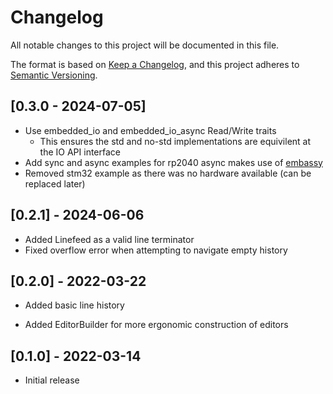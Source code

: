 # Changelog

All notable changes to this project will be documented in this file.

The format is based on [Keep a Changelog](https://keepachangelog.com/en/1.0.0/),
and this project adheres to [Semantic Versioning](https://semver.org/spec/v2.0.0.html).

## [0.3.0 - 2024-07-05]

- Use embedded_io and embedded_io_async Read/Write traits
  - This ensures the std and no-std implementations are equivilent at the IO API interface
- Add sync and async examples for rp2040 async makes use of [embassy](https://embassy.dev/)
- Removed stm32 example as there was no hardware available (can be replaced later)

## [0.2.1] - 2024-06-06

- Added Linefeed as a valid line terminator
- Fixed overflow error when attempting to navigate empty history

## [0.2.0] - 2022-03-22

- Added basic line history

- Added EditorBuilder for more ergonomic construction of editors

## [0.1.0] - 2022-03-14

- Initial release
